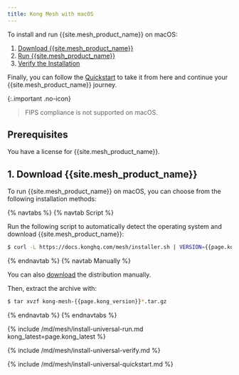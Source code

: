 ```yaml
---
title: Kong Mesh with macOS
---
```


To install and run {{site.mesh_product_name}} on macOS:

1. [Download {{site.mesh_product_name}}](#1-download-kong-mesh)
1. [Run {{site.mesh_product_name}}](#2-run-kong-mesh)
1. [Verify the Installation](#3-verify-the-installation)

Finally, you can follow the [Quickstart](#4-quickstart) to take it from here
and continue your {{site.mesh_product_name}} journey.

{:.important .no-icon}
> FIPS compliance is not supported on macOS.

## Prerequisites

You have a license for {{site.mesh_product_name}}.

## 1. Download {{site.mesh_product_name}}

To run {{site.mesh_product_name}} on macOS, you can choose from the following
installation methods:

{% navtabs %}
{% navtab Script %}

Run the following script to automatically detect the operating system and
download {{site.mesh_product_name}}:

```sh
$ curl -L https://docs.konghq.com/mesh/installer.sh | VERSION={{page.kong_version}} sh -
```

{% endnavtab %}
{% navtab Manually %}

You can also [download]({{site.links.download}}/mesh-alpine/kong-mesh-{{page.kong_version}}-darwin-amd64.tar.gz)
the distribution manually.

Then, extract the archive with:

```sh
$ tar xvzf kong-mesh-{{page.kong_version}}*.tar.gz
```

{% endnavtab %}
{% endnavtabs %}

{% include /md/mesh/install-universal-run.md kong_latest=page.kong_latest %}

{% include /md/mesh/install-universal-verify.md %}

{% include /md/mesh/install-universal-quickstart.md %}
